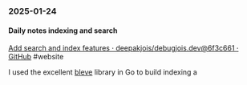 ### 2025-01-24
#### Daily notes indexing and search
[Add search and index features · deepakjois/debugjois.dev@6f3c661 · GitHub](https://github.com/deepakjois/debugjois.dev/commit/6f3c6613f594fe78d600d3aeeafbd76d96f91e1a) #website 

I used the excellent [bleve](https://github.com/blevesearch) library in Go to build indexing a

